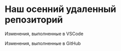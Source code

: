 # Наш осенний удаленный репозиторий

Изменения, выполненные в VSCode

Изменения, выполненные в GitHub
